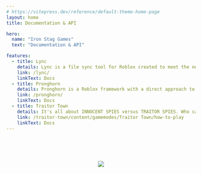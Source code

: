 ```yaml
---
# https://vitepress.dev/reference/default-theme-home-page
layout: home
title: Documentation & API

hero:
  name: "Iron Stag Games"
  text: "Documentation & API"

features:
  - title: Lync
    details: Lync is a file sync tool for Roblox created to meet the needs of the dev community and to improve maintainability over similar tools.
    link: /lync/
    linkText: Docs
  - title: Pronghorn
    details: Pronghorn is a Roblox framework with a direct approach to Module scripting that facilitates rapid development.
    link: /pronghorn/
    linkText: Docs
  - title: Traitor Town
    details: It's all about INNOCENT SPIES versus TRAITOR SPIES. Who can you trust, and who is out to fill you with bullets?
    link: /traitor-town/content/gamemodes/Traitor Town/how-to-play
    linkText: Docs
---
```

<br><br><br><center><a href="https://github.com/Iron-Stag-Games/Iron-Stag-Games.github.io/actions/workflows/deploy.yml"><img src="https://github.com/Iron-Stag-Games/Iron-Stag-Games.github.io/actions/workflows/deploy.yml/badge.svg"></a></center>
